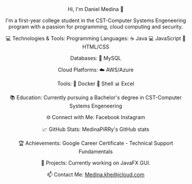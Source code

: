 <div align="center">
Hi, I'm Daniel Medina 👋
  
I'm a first-year college student in the CST-Computer Systems Engeneering program with a passion for programming, cloud computing and security.

💻 Technologies & Tools:
Programming Languages: ☕ Java 💻 JavaScript 🎨 HTML/CSS

Databases: 💾 MySQL

Cloud Platforms: ☁️ AWS/Azure

Tools: 🐳 Docker 🐚 Shell 📊 Excel

📚 Education:
Currently pursuing a Bachelor's degree in CST-Computer Systems Engeneering

🌐 Connect with Me:
Facebook Instagram

📈 GitHub Stats:
MedinaPiRRy's GitHub stats

🏆 Achievements:
Google Career Certificate - Technical Support Fundamentals

🔧 Projects:
Currently working on JavaFX GUI.

📫 Contact Me:
Medina.khe@icloud.com

</div>
